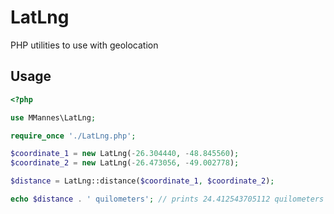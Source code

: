 # LatLng
PHP utilities to use with geolocation

## Usage

```php
<?php

use MMannes\LatLng;

require_once './LatLng.php';

$coordinate_1 = new LatLng(-26.304440, -48.845560);
$coordinate_2 = new LatLng(-26.473056, -49.002778);

$distance = LatLng::distance($coordinate_1, $coordinate_2);

echo $distance . ' quilometers'; // prints 24.412543705112 quilometers
```


